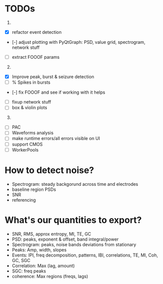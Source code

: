 # TODOs
1.
- [x] refactor event detection
- [-] adjust plotting with PyQtGraph: PSD, value grid, spectrogram, network stuff
- [ ] extract FOOOF params

2. 
- [x] Improve peak, burst & seizure detection
- [ ] % Spikes in bursts
- [-] fix FOOOF and see if working with it helps
- [ ] fixup network stuff
- [ ] box & violin plots

3.
- [ ] PAC
- [ ] Waveforms analysis
- [ ] make runtime errors/all errors visible on UI
- [ ] support CMOS
- [ ] WorkerPools 

# How to detect noise?
- Spectrogram: steady backgorund across time and electrodes
- baseline region PSDs
- SNR
- referencing

# What's our quantities to export?
- SNR, RMS, approx entropy, MI, TE, GC 
- PSD: peaks, exponent & offset, band integral/power
- Spectrogram: peaks, noise bands deviations from stationary
- Peaks: Amp, width, slopes
- Events: IPI, freq decomposition, patterns, IBI, correlations, TE, MI, Coh, GC, SGC
- Correlation: Max (lag, amount)
- SGC: freq peaks
- coherence: Max regions (freqs, lags)
